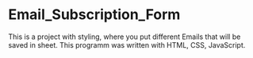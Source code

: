 # Email_Subscription_Form
This is a project with styling, where you put different Emails that will be saved in sheet. This programm was written with HTML, CSS, JavaScript.
